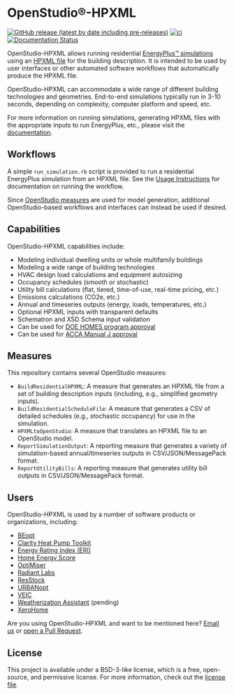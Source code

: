 # OpenStudio®-HPXML

[![GitHub release (latest by date including pre-releases)](https://img.shields.io/github/v/release/NREL/OpenStudio-HPXML?include_prereleases)](https://github.com/NREL/OpenStudio-HPXML/releases)
[![ci](https://github.com/NREL/OpenStudio-HPXML/actions/workflows/config.yml/badge.svg?branch=master)](https://github.com/NREL/OpenStudio-HPXML/actions/workflows/config.yml)
[![Documentation Status](https://readthedocs.org/projects/openstudio-hpxml/badge/?version=latest)](https://openstudio-hpxml.readthedocs.io/en/latest/?badge=latest)

OpenStudio-HPXML allows running residential [EnergyPlus™ simulations](https://energyplus.net/) using an [HPXML file](https://hpxml.nrel.gov/) for the building description.
It is intended to be used by user interfaces or other automated software workflows that automatically produce the HPXML file.

OpenStudio-HPXML can accommodate a wide range of different building technologies and geometries.
End-to-end simulations typically run in 3-10 seconds, depending on complexity, computer platform and speed, etc.

For more information on running simulations, generating HPXML files with the appropriate inputs to run EnergyPlus, etc., please visit the [documentation](https://openstudio-hpxml.readthedocs.io/en/latest).

## Workflows

A simple `run_simulation.rb` script is provided to run a residential EnergyPlus simulation from an HPXML file.
See the [Usage Instructions](https://openstudio-hpxml.readthedocs.io/en/latest/usage_instructions.html) for documentation on running the workflow.

Since [OpenStudio measures](http://nrel.github.io/OpenStudio-user-documentation/getting_started/about_measures/) are used for model generation, additional OpenStudio-based workflows and interfaces can instead be used if desired.

## Capabilities

OpenStudio-HPXML capabilities include:
- Modeling individual dwelling units or whole multifamily buildings
- Modeling a wide range of building technologies
- HVAC design load calculations and equipment autosizing
- Occupancy schedules (smooth or stochastic)
- Utility bill calculations (flat, tiered, time-of-use, real-time pricing, etc.)
- Emissions calculations (CO2e, etc.)
- Annual and timeseries outputs (energy, loads, temperatures, etc.)
- Optional HPXML inputs with transparent defaults
- Schematron and XSD Schema input validation
- Can be used for [DOE HOMES program approval](https://www.energy.gov/scep/single-family-modeling-solutions-home-efficiency-rebates-program)
- Can be used for [ACCA Manual J approval](https://www.acca.org/standards/approved-software)

## Measures

This repository contains several OpenStudio measures:
- `BuildResidentialHPXML`: A measure that generates an HPXML file from a set of building description inputs (including, e.g., simplified geometry inputs).
- `BuildResidentialScheduleFile`: A measure that generates a CSV of detailed schedules (e.g., stochastic occupancy) for use in the simulation.
- `HPXMLtoOpenStudio`: A measure that translates an HPXML file to an OpenStudio model.
- `ReportSimulationOutput`: A reporting measure that generates a variety of simulation-based annual/timeseries outputs in CSV/JSON/MessagePack format.
- `ReportUtilityBills`: A reporting measure that generates utility bill outputs in CSV/JSON/MessagePack format.

## Users

OpenStudio-HPXML is used by a number of software products or organizations, including:

- [BEopt](https://beopt.nrel.gov)
- [Clarity Heat Pump Toolkit](https://psdconsulting.com/solutions/)
- [Energy Rating Index (ERI)](https://github.com/NREL/OpenStudio-ERI)
- [Home Energy Score](https://www.homeenergyscore.gov)
- [OptiMiser](https://optimiserenergy.com)
- [Radiant Labs](https://www.radiantlabs.co)
- [ResStock](https://resstock.nrel.gov/)
- [URBANopt](https://www.nrel.gov/buildings/urbanopt.html)
- [VEIC](https://www.veic.org)
- [Weatherization Assistant](https://weatherization.ornl.gov/softwaredescription/) (pending)
- [XeroHome](https://about.xerohome.com/)

Are you using OpenStudio-HPXML and want to be mentioned here? [Email us](mailto:scott.horowitz@nrel.gov) or [open a Pull Request](https://github.com/NREL/OpenStudio-HPXML/edit/master/README.md).

## License

This project is available under a BSD-3-like license, which is a free, open-source, and permissive license. For more information, check out the [license file](https://github.com/NREL/OpenStudio-HPXML/blob/master/LICENSE.md).
